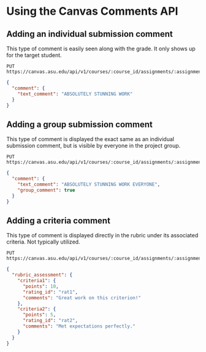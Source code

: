 # Using the Canvas Comments API

## Adding an individual submission comment

This type of comment is easily seen along with the grade. It only shows up for the target student.

```http request
PUT https://canvas.asu.edu/api/v1/courses/:course_id/assignments/:assignment_id/submissions/:user_id
```

```json
{
  "comment": {
    "text_comment": "ABSOLUTELY STUNNING WORK"
  }
}
```

## Adding a group submission comment

This type of comment is displayed the exact same as an individual submission comment, but is visible by everyone in
the project group.

```http request
PUT https://canvas.asu.edu/api/v1/courses/:course_id/assignments/:assignment_id/submissions/:user_id
```

```json
{
  "comment": {
    "text_comment": "ABSOLUTELY STUNNING WORK EVERYONE",
    "group_comment": true
  }
}
```

## Adding a criteria comment

This type of comment is displayed directly in the rubric under its associated criteria. Not typically utilized.

```http request
PUT https://canvas.asu.edu/api/v1/courses/:course_id/assignments/:assignment_id/submissions/:user_id
```

```json
{
  "rubric_assessment": {
    "criteria1": {
      "points": 10,
      "rating_id": "rat1",
      "comments": "Great work on this criterion!"
    },
    "criteria2": {
      "points": 5,
      "rating_id": "rat2",
      "comments": "Met expectations perfectly."
    }
  }
}
```
